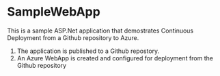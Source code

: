 # SampleWebApp

This is a sample ASP.Net application that demostrates Continuous Deployment from a Github repository to Azure.

1. The application is published to a Github repostory.  
2. An Azure WebApp is created and configured for deployment from the Github repository
